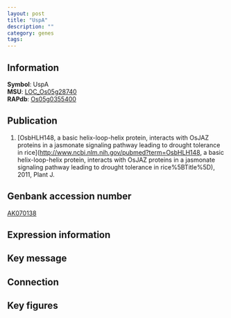 ```yaml
---
layout: post
title: "UspA"
description: ""
category: genes
tags: 
---
```


## Information
__Symbol__: UspA  
__MSU__: [LOC_Os05g28740](http://rice.plantbiology.msu.edu/cgi-bin/ORF_infopage.cgi?orf=LOC_Os05g28740)  
__RAPdb__: [Os05g0355400](http://rapdb.dna.affrc.go.jp/viewer/gbrowse_details/irgsp1?name=Os05g0355400)  

## Publication
1. [OsbHLH148, a basic helix-loop-helix protein, interacts with OsJAZ proteins in a jasmonate signaling pathway leading to drought tolerance in rice](http://www.ncbi.nlm.nih.gov/pubmed?term=OsbHLH148, a basic helix-loop-helix protein, interacts with OsJAZ proteins in a jasmonate signaling pathway leading to drought tolerance in rice%5BTitle%5D), 2011, Plant J.

## Genbank accession number
[AK070138](http://www.ncbi.nlm.nih.gov/nuccore/AK070138)  

## Expression information

## Key message

## Connection

## Key figures


